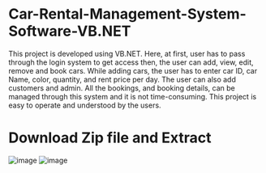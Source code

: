 # Car-Rental-Management-System-Software-VB.NET
This project is developed using VB.NET.  Here, at first, user has to pass through the login system to get access then, the user can add, view, edit, remove and book cars. While adding cars, the user has to enter car ID, car Name, color, quantity, and rent price per day. The user can also add customers and admin. All the bookings, and booking details, can be managed through this system and it is not time-consuming. This project is easy to operate and understood by the users.
# Download Zip file and Extract 
![image](https://user-images.githubusercontent.com/89917038/185780074-0d2c9686-914e-4628-914f-2fb92a03d519.png)
![image](https://user-images.githubusercontent.com/89917038/185780084-391f08ea-dbd0-4c4a-8961-d260615c05b0.png)

